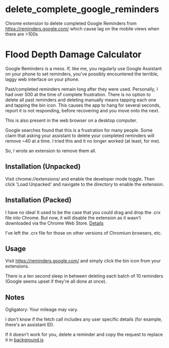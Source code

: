 # delete_complete_google_reminders
Chrome extension to delete completed Google Reminders from https://reminders.google.com/ which cause lag on the mobile views when there are >100s

# Flood Depth Damage Calculator

Google Reminders is a mess. If, like me, you regularly use Google Assistant on your phone to set reminders, you've possibly encountered the terrible, laggy web interface on your phone.

Past/completed reminders remain long after they were used. Personally, I had over 500 at the time of complete frustration. There is no option to delete all past reminders and deleting manually means tapping each one and tapping the bin icon. This causes the app to hang for several seconds, report it is not responding, before recovering and you move onto the next.

This is also present in the web browser on a desktop computer.

Google searches found that this is a frustration for many people. Some claim that asking your assistant to delete your completed reminders will remove ~40 at a time. I tried this and it no longer worked (at least, for me).

So, I wrote an extension to remove them all.

## Installation (Unpacked)

Visit chrome://extensions/ and enable the developer mode toggle.
Then click 'Load Unpacked' and navigate to the directory to enable the extension.

## Installation (Packed)

I have no idea! It used to be the case that you could drag and drop the .crx file into Chrome. But now, it will disable the extension as it wasn't downloaded via the Chrome Web Store.
[Details](https://support.google.com/chrome_webstore/answer/2811969?visit_id=638041085469034327-736826081&p=ui_remove_non_cws_extensions&hl=en-GB&rd=2)

I've left the .crx file for those on other versions of Chromium browsers, etc.

## Usage
Visit https://reminders.google.com/ and simply click the bin icon from your extensions.

There is a ten second sleep in between deleting each batch of 10 reminders (Google seems upset if they're all done at once).


## Notes
Ogligatory: Your mileage may vary.

I don't know if the fetch call includes any user specific details (for example, there's an assistant ID).

If it doesn't work for you, delete a reminder and copy the request to replace it in [background.js](delete_complete_google_reminders/delete_google_reminders/background.js)
